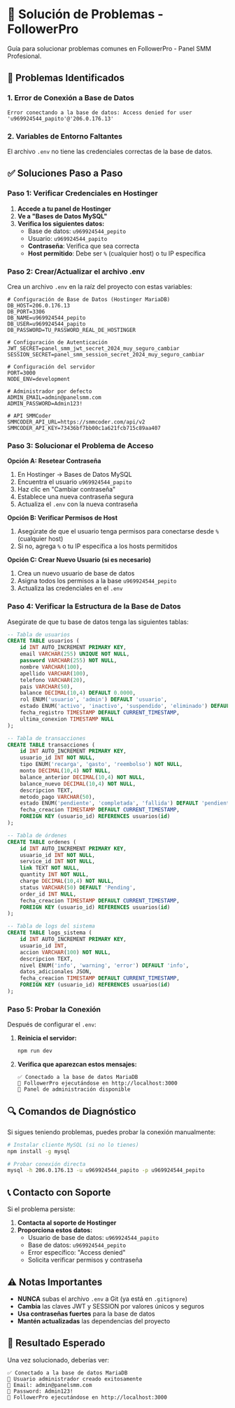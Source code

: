 # 🔧 Solución de Problemas - FollowerPro

Guía para solucionar problemas comunes en FollowerPro - Panel SMM Profesional.

## 🚨 Problemas Identificados

### 1. Error de Conexión a Base de Datos
```
Error conectando a la base de datos: Access denied for user 'u969924544_papito'@'206.0.176.13'
```
### 2. Variables de Entorno Faltantes
El archivo `.env` no tiene las credenciales correctas de la base de datos.

## ✅ Soluciones Paso a Paso

### Paso 1: Verificar Credenciales en Hostinger

1. **Accede a tu panel de Hostinger**
2. **Ve a "Bases de Datos MySQL"**
3. **Verifica los siguientes datos:**
   - Base de datos: `u969924544_pepito`
   - Usuario: `u969924544_papito`
   - **Contraseña**: Verifica que sea correcta
   - **Host permitido**: Debe ser `%` (cualquier host) o tu IP específica

### Paso 2: Crear/Actualizar el archivo .env

Crea un archivo `.env` en la raíz del proyecto con estas variables:

```env
# Configuración de Base de Datos (Hostinger MariaDB)
DB_HOST=206.0.176.13
DB_PORT=3306
DB_NAME=u969924544_pepito
DB_USER=u969924544_papito
DB_PASSWORD=TU_PASSWORD_REAL_DE_HOSTINGER

# Configuración de Autenticación
JWT_SECRET=panel_smm_jwt_secret_2024_muy_seguro_cambiar
SESSION_SECRET=panel_smm_session_secret_2024_muy_seguro_cambiar

# Configuración del servidor
PORT=3000
NODE_ENV=development

# Administrador por defecto
ADMIN_EMAIL=admin@panelsmm.com
ADMIN_PASSWORD=Admin123!

# API SMMCoder
SMMCODER_API_URL=https://smmcoder.com/api/v2
SMMCODER_API_KEY=73436bf7bb00c1a621fcb715c89aa407
```

### Paso 3: Solucionar el Problema de Acceso

**Opción A: Resetear Contraseña**
1. En Hostinger → Bases de Datos MySQL
2. Encuentra el usuario `u969924544_papito`
3. Haz clic en "Cambiar contraseña"
4. Establece una nueva contraseña segura
5. Actualiza el `.env` con la nueva contraseña

**Opción B: Verificar Permisos de Host**
1. Asegúrate de que el usuario tenga permisos para conectarse desde `%` (cualquier host)
2. Si no, agrega `%` o tu IP específica a los hosts permitidos

**Opción C: Crear Nuevo Usuario (si es necesario)**
1. Crea un nuevo usuario de base de datos
2. Asigna todos los permisos a la base `u969924544_pepito`
3. Actualiza las credenciales en el `.env`

### Paso 4: Verificar la Estructura de la Base de Datos

Asegúrate de que tu base de datos tenga las siguientes tablas:

```sql
-- Tabla de usuarios
CREATE TABLE usuarios (
    id INT AUTO_INCREMENT PRIMARY KEY,
    email VARCHAR(255) UNIQUE NOT NULL,
    password VARCHAR(255) NOT NULL,
    nombre VARCHAR(100),
    apellido VARCHAR(100),
    telefono VARCHAR(20),
    pais VARCHAR(50),
    balance DECIMAL(10,4) DEFAULT 0.0000,
    rol ENUM('usuario', 'admin') DEFAULT 'usuario',
    estado ENUM('activo', 'inactivo', 'suspendido', 'eliminado') DEFAULT 'activo',
    fecha_registro TIMESTAMP DEFAULT CURRENT_TIMESTAMP,
    ultima_conexion TIMESTAMP NULL
);

-- Tabla de transacciones
CREATE TABLE transacciones (
    id INT AUTO_INCREMENT PRIMARY KEY,
    usuario_id INT NOT NULL,
    tipo ENUM('recarga', 'gasto', 'reembolso') NOT NULL,
    monto DECIMAL(10,4) NOT NULL,
    balance_anterior DECIMAL(10,4) NOT NULL,
    balance_nuevo DECIMAL(10,4) NOT NULL,
    descripcion TEXT,
    metodo_pago VARCHAR(50),
    estado ENUM('pendiente', 'completada', 'fallida') DEFAULT 'pendiente',
    fecha_creacion TIMESTAMP DEFAULT CURRENT_TIMESTAMP,
    FOREIGN KEY (usuario_id) REFERENCES usuarios(id)
);

-- Tabla de órdenes
CREATE TABLE ordenes (
    id INT AUTO_INCREMENT PRIMARY KEY,
    usuario_id INT NOT NULL,
    service_id INT NOT NULL,
    link TEXT NOT NULL,
    quantity INT NOT NULL,
    charge DECIMAL(10,4) NOT NULL,
    status VARCHAR(50) DEFAULT 'Pending',
    order_id INT NULL,
    fecha_creacion TIMESTAMP DEFAULT CURRENT_TIMESTAMP,
    FOREIGN KEY (usuario_id) REFERENCES usuarios(id)
);

-- Tabla de logs del sistema
CREATE TABLE logs_sistema (
    id INT AUTO_INCREMENT PRIMARY KEY,
    usuario_id INT,
    accion VARCHAR(100) NOT NULL,
    descripcion TEXT,
    nivel ENUM('info', 'warning', 'error') DEFAULT 'info',
    datos_adicionales JSON,
    fecha_creacion TIMESTAMP DEFAULT CURRENT_TIMESTAMP,
    FOREIGN KEY (usuario_id) REFERENCES usuarios(id)
);
```

### Paso 5: Probar la Conexión

Después de configurar el `.env`:

1. **Reinicia el servidor:**
   ```bash
   npm run dev
   ```

2. **Verifica que aparezcan estos mensajes:**
   ```
   ✅ Conectado a la base de datos MariaDB
   🚀 FollowerPro ejecutándose en http://localhost:3000
   👑 Panel de administración disponible
   ```

## 🔍 Comandos de Diagnóstico

Si sigues teniendo problemas, puedes probar la conexión manualmente:

```bash
# Instalar cliente MySQL (si no lo tienes)
npm install -g mysql

# Probar conexión directa
mysql -h 206.0.176.13 -u u969924544_papito -p u969924544_pepito
```

## 📞 Contacto con Soporte

Si el problema persiste:

1. **Contacta al soporte de Hostinger**
2. **Proporciona estos datos:**
   - Usuario de base de datos: `u969924544_papito`
   - Base de datos: `u969924544_pepito`
   - Error específico: "Access denied"
   - Solicita verificar permisos y contraseña

## ⚠️ Notas Importantes

- **NUNCA** subas el archivo `.env` a Git (ya está en `.gitignore`)
- **Cambia** las claves JWT y SESSION por valores únicos y seguros
- **Usa contraseñas fuertes** para la base de datos
- **Mantén actualizadas** las dependencias del proyecto

## 🎯 Resultado Esperado

Una vez solucionado, deberías ver:

```
✅ Conectado a la base de datos MariaDB
👑 Usuario administrador creado exitosamente
📧 Email: admin@panelsmm.com
🔑 Password: Admin123!
🚀 FollowerPro ejecutándose en http://localhost:3000
```
